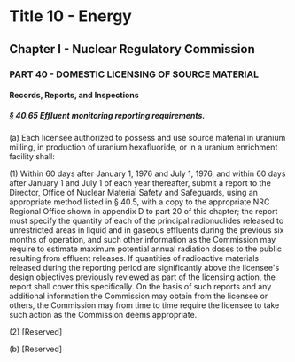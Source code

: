 
# Title 10 - Energy
## Chapter I - Nuclear Regulatory Commission
### PART 40 - DOMESTIC LICENSING OF SOURCE MATERIAL
#### Records, Reports, and Inspections
##### § 40.65 Effluent monitoring reporting requirements.

(a) Each licensee authorized to possess and use source material in uranium milling, in production of uranium hexafluoride, or in a uranium enrichment facility shall:

(1) Within 60 days after January 1, 1976 and July 1, 1976, and within 60 days after January 1 and July 1 of each year thereafter, submit a report to the Director, Office of Nuclear Material Safety and Safeguards, using an appropriate method listed in § 40.5, with a copy to the appropriate NRC Regional Office shown in appendix D to part 20 of this chapter; the report must specify the quantity of each of the principal radionuclides released to unrestricted areas in liquid and in gaseous effluents during the previous six months of operation, and such other information as the Commission may require to estimate maximum potential annual radiation doses to the public resulting from effluent releases. If quantities of radioactive materials released during the reporting period are significantly above the licensee's design objectives previously reviewed as part of the licensing action, the report shall cover this specifically. On the basis of such reports and any additional information the Commission may obtain from the licensee or others, the Commission may from time to time require the licensee to take such action as the Commission deems appropriate.

(2) [Reserved]

(b) [Reserved]
